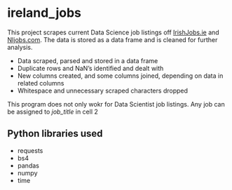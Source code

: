 # ireland_jobs

This project scrapes current Data Science job listings off [IrishJobs.ie](https://www.irishjobs.ie/) and [NIjobs.com](https://www.nijobs.com/). The data is stored as a data frame and is cleaned for further analysis.

-	Data scraped, parsed and stored in a data frame
-	Duplicate rows and NaN’s identified and dealt with
-	New columns created, and some columns joined, depending on data in related columns
-	Whitespace and unnecessary scraped characters dropped

This program does not only wokr for Data Scientist job listings. Any job can be assigned to *job_title* in cell 2

## Python libraries used
- requests
- bs4
- pandas
- numpy
- time
